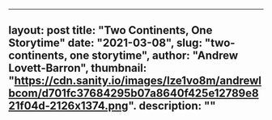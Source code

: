 
---
layout: post
title: "Two Continents, One Storytime"
date: "2021-03-08",
slug: "two-continents, one storytime",
author: "Andrew Lovett-Barron",
thumbnail: "https://cdn.sanity.io/images/lze1vo8m/andrewlbcom/d701fc37684295b07a8640f425e12789e821f04d-2126x1374.png".
description: ""
---


